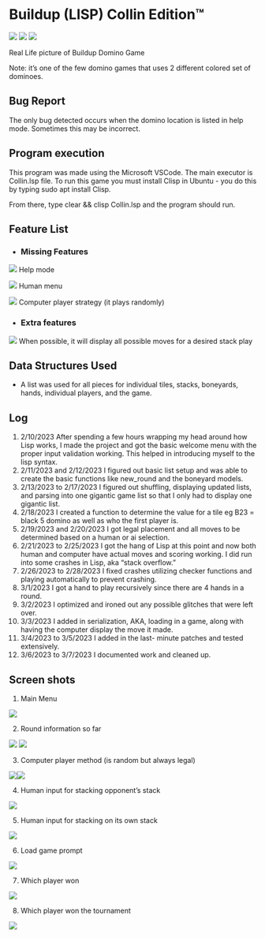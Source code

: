 # Buildup (LISP) Collin Edition™ 

![](Aspose.Words.6556f893-a100-4d2e-b60d-25ae027f50f9.001.jpeg)
![](Aspose.Words.6556f893-a100-4d2e-b60d-25ae027f50f9.002.jpeg)
![](Aspose.Words.6556f893-a100-4d2e-b60d-25ae027f50f9.003.jpeg)

Real Life picture of Buildup Domino Game 

Note: it’s one of the few domino games that uses 2 different colored set of dominoes. 

## Bug Report 

The only bug detected occurs when the domino location is listed in help mode. Sometimes this may be incorrect. 

## Program execution 

This program was made using the Microsoft VSCode. The main executor is Collin.lsp file. To run this game you must install Clisp in Ubuntu - you do this by typing  sudo apt install Clisp. 

From there, type clear && clisp Collin.lsp and the program should run. 

## Feature List 

- ### Missing Features 

![](Aspose.Words.6556f893-a100-4d2e-b60d-25ae027f50f9.004.png) Help mode  

![](Aspose.Words.6556f893-a100-4d2e-b60d-25ae027f50f9.004.png) Human menu 

![](Aspose.Words.6556f893-a100-4d2e-b60d-25ae027f50f9.004.png) Computer player strategy (it plays randomly) 

- ### Extra features  

![](Aspose.Words.6556f893-a100-4d2e-b60d-25ae027f50f9.004.png) When possible, it will display all possible moves for a desired stack play 

## Data Structures Used 

- A list was used for all pieces for individual tiles, stacks, boneyards, hands, individual players, and the game. 

## Log 

1. 2/10/2023 After spending a few hours wrapping my head around how Lisp works, I made the project and got the basic welcome menu with the proper input validation working. This helped in introducing myself to the lisp syntax. 
1. 2/11/2023 and 2/12/2023 I figured out basic list setup and was able to create the basic functions like new\_round and the boneyard models.  
1. 2/13/2023 to 2/17/2023 I figured out shuffling, displaying updated lists, and parsing into one gigantic game list so that I only had to display one gigantic list. 
4. 2/18/2023 I created a function to determine the value for a tile eg B23 = black 5 domino as well as who the first player is.  
4. 2/19/2023 and 2/20/2023 I got legal placement and all moves to be determined based on a human or ai selection. 
4. 2/21/2023 to 2/25/2023 I got the hang of Lisp at this point and now both human and computer have actual moves and scoring working. I did run into some crashes in Lisp, aka “stack overflow.”  
4. 2/26/2023 to 2/28/2023 I fixed crashes utilizing checker functions and playing automatically to prevent crashing. 
4. 3/1/2023 I got a hand to play recursively since there are 4 hands in a round. 
4. 3/2/2023 I optimized and ironed out any possible glitches that were left over. 
10. 3/3/2023 I added in serialization, AKA, loading in a game, along with having the computer display the move it made.  
10. 3/4/2023 to 3/5/2023 I added in the last- minute patches and tested extensively. 
10. 3/6/2023 to 3/7/2023 I documented work and cleaned up.  

## Screen shots 

1. Main Menu

![](Aspose.Words.6556f893-a100-4d2e-b60d-25ae027f50f9.005.png)

2. Round information so far

![](Aspose.Words.6556f893-a100-4d2e-b60d-25ae027f50f9.006.jpeg)
![](Aspose.Words.6556f893-a100-4d2e-b60d-25ae027f50f9.007.jpeg)

3. Computer player method (is random but always legal)

![](Aspose.Words.6556f893-a100-4d2e-b60d-25ae027f50f9.008.jpeg)![](Aspose.Words.6556f893-a100-4d2e-b60d-25ae027f50f9.009.jpeg)

4. Human input for stacking opponent’s stack 

![](Aspose.Words.6556f893-a100-4d2e-b60d-25ae027f50f9.010.jpeg)

5. Human input for stacking on its own stack 

![](Aspose.Words.6556f893-a100-4d2e-b60d-25ae027f50f9.012.jpeg)

6. Load game prompt 

![](Aspose.Words.6556f893-a100-4d2e-b60d-25ae027f50f9.013.png)

7. Which player won 

![](Aspose.Words.6556f893-a100-4d2e-b60d-25ae027f50f9.014.jpeg)

8. Which player won the tournament 

![](Aspose.Words.6556f893-a100-4d2e-b60d-25ae027f50f9.015.jpeg)
